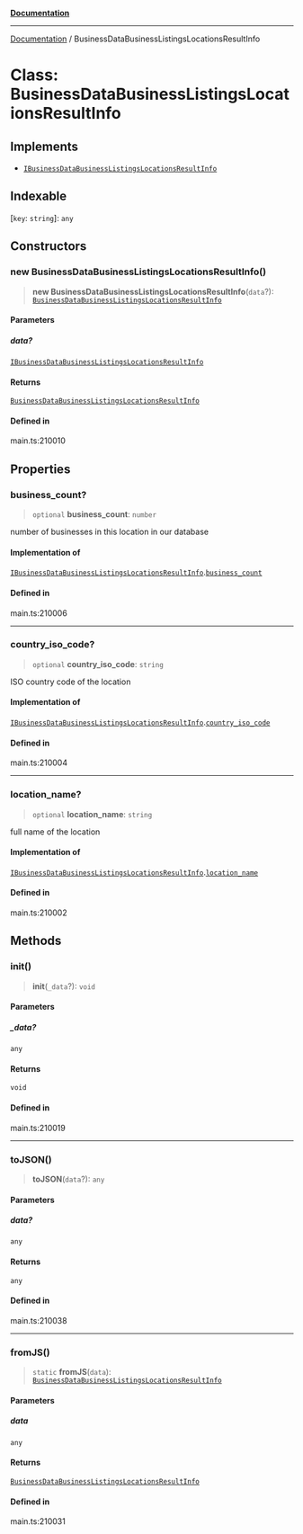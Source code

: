 [**Documentation**](../README.md)

***

[Documentation](../README.md) / BusinessDataBusinessListingsLocationsResultInfo

# Class: BusinessDataBusinessListingsLocationsResultInfo

## Implements

- [`IBusinessDataBusinessListingsLocationsResultInfo`](../interfaces/IBusinessDataBusinessListingsLocationsResultInfo.md)

## Indexable

 \[`key`: `string`\]: `any`

## Constructors

### new BusinessDataBusinessListingsLocationsResultInfo()

> **new BusinessDataBusinessListingsLocationsResultInfo**(`data`?): [`BusinessDataBusinessListingsLocationsResultInfo`](BusinessDataBusinessListingsLocationsResultInfo.md)

#### Parameters

##### data?

[`IBusinessDataBusinessListingsLocationsResultInfo`](../interfaces/IBusinessDataBusinessListingsLocationsResultInfo.md)

#### Returns

[`BusinessDataBusinessListingsLocationsResultInfo`](BusinessDataBusinessListingsLocationsResultInfo.md)

#### Defined in

main.ts:210010

## Properties

### business\_count?

> `optional` **business\_count**: `number`

number of businesses in this location in our database

#### Implementation of

[`IBusinessDataBusinessListingsLocationsResultInfo`](../interfaces/IBusinessDataBusinessListingsLocationsResultInfo.md).[`business_count`](../interfaces/IBusinessDataBusinessListingsLocationsResultInfo.md#business_count)

#### Defined in

main.ts:210006

***

### country\_iso\_code?

> `optional` **country\_iso\_code**: `string`

ISO country code of the location

#### Implementation of

[`IBusinessDataBusinessListingsLocationsResultInfo`](../interfaces/IBusinessDataBusinessListingsLocationsResultInfo.md).[`country_iso_code`](../interfaces/IBusinessDataBusinessListingsLocationsResultInfo.md#country_iso_code)

#### Defined in

main.ts:210004

***

### location\_name?

> `optional` **location\_name**: `string`

full name of the location

#### Implementation of

[`IBusinessDataBusinessListingsLocationsResultInfo`](../interfaces/IBusinessDataBusinessListingsLocationsResultInfo.md).[`location_name`](../interfaces/IBusinessDataBusinessListingsLocationsResultInfo.md#location_name)

#### Defined in

main.ts:210002

## Methods

### init()

> **init**(`_data`?): `void`

#### Parameters

##### \_data?

`any`

#### Returns

`void`

#### Defined in

main.ts:210019

***

### toJSON()

> **toJSON**(`data`?): `any`

#### Parameters

##### data?

`any`

#### Returns

`any`

#### Defined in

main.ts:210038

***

### fromJS()

> `static` **fromJS**(`data`): [`BusinessDataBusinessListingsLocationsResultInfo`](BusinessDataBusinessListingsLocationsResultInfo.md)

#### Parameters

##### data

`any`

#### Returns

[`BusinessDataBusinessListingsLocationsResultInfo`](BusinessDataBusinessListingsLocationsResultInfo.md)

#### Defined in

main.ts:210031

